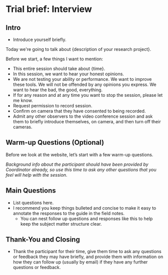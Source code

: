 # Trial brief: Interview

## Intro

- Introduce yourself briefly.

Today we're going to talk about {description of your research project}.

Before we start, a few things I want to mention:

- This entire session should take about {time}.
- In this session, we want to hear your honest opinions.
- We are not testing your ability or performance. We want to improve these tools. We will not be offended by any opinions you express. We want to hear the bad, the good, everything.
- If for any reason and at any time you want to stop the session, please let me know.
- Request permission to record session.
- Confirm on camera that they have consented to being recorded.
- Admit any other observers to the video conference session and ask them to briefly introduce themselves, on camera, and then turn off their cameras.

## Warm-up Questions (Optional)

Before we look at the website, let’s start with a few warm-up questions.

*Background info about the participant should have been provided by Coordinator already, so use this time to ask any other questions that you feel will help with the session.*

## Main Questions

- List questions here.
- I recommend you keep things bulleted and concise to make it easy to annotate the responses to the guide in the field notes.
    - You can nest follow up questions and responses like this to help keep the subject matter structure clear.

## Thank-You and Closing

- Thank the participant for their time, give them time to ask any questions or feedback they may have briefly, and provide them with information on how they can follow up (usually by email) if they have any further questions or feedback.
